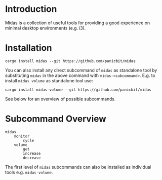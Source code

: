 # Introduction

Midas is a collection of useful tools for providing a good experience on minimal desktop environments (e.g. i3).

# Installation

```
cargo install midas --git https://github.com/panicbit/midas
```

You can also install any direct subcommand of `midas` as standalone tool by substituting `midas` in the above command with `midas-<subcommand>`.
E.g. to install `midas volume` as standalone tool use:

```
cargo install midas-volume --git https://github.com/panicbit/midas
```

See below for an overview of possible subcommands.

# Subcommand Overview

```
midas
    monitor
        cycle
    volume
        get
        increase
        decrease
```

The first level of `midas` subcommands can also be installed as individual tools e.g. `midas-volume`.